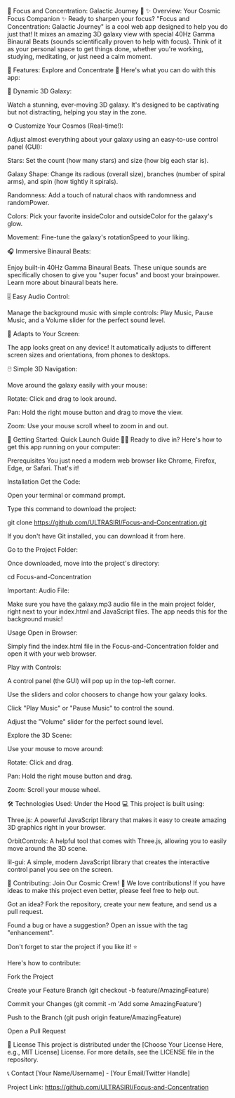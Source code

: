 🧠 Focus and Concentration: Galactic Journey 🌌
✨ Overview: Your Cosmic Focus Companion ✨
Ready to sharpen your focus? "Focus and Concentration: Galactic Journey" is a cool web app designed to help you do just that! It mixes an amazing 3D galaxy view with special 40Hz Gamma Binaural Beats (sounds scientifically proven to help with focus). Think of it as your personal space to get things done, whether you're working, studying, meditating, or just need a calm moment.

🎯 Features: Explore and Concentrate 🌠
Here's what you can do with this app:

🌌 Dynamic 3D Galaxy:

Watch a stunning, ever-moving 3D galaxy. It's designed to be captivating but not distracting, helping you stay in the zone.

⚙️ Customize Your Cosmos (Real-time!):

Adjust almost everything about your galaxy using an easy-to-use control panel (GUI):

Stars: Set the count (how many stars) and size (how big each star is).

Galaxy Shape: Change its radious (overall size), branches (number of spiral arms), and spin (how tightly it spirals).

Randomness: Add a touch of natural chaos with randomness and randomPower.

Colors: Pick your favorite insideColor and outsideColor for the galaxy's glow.

Movement: Fine-tune the galaxy's rotationSpeed to your liking.

🎧 Immersive Binaural Beats:

Enjoy built-in 40Hz Gamma Binaural Beats. These unique sounds are specifically chosen to give you "super focus" and boost your brainpower. Learn more about binaural beats here.

🎚️ Easy Audio Control:

Manage the background music with simple controls: Play Music, Pause Music, and a Volume slider for the perfect sound level.

📱 Adapts to Your Screen:

The app looks great on any device! It automatically adjusts to different screen sizes and orientations, from phones to desktops.

🖱️ Simple 3D Navigation:

Move around the galaxy easily with your mouse:

Rotate: Click and drag to look around.

Pan: Hold the right mouse button and drag to move the view.

Zoom: Use your mouse scroll wheel to zoom in and out.

🚀 Getting Started: Quick Launch Guide 🧑‍🚀
Ready to dive in? Here's how to get this app running on your computer:

Prerequisites
You just need a modern web browser like Chrome, Firefox, Edge, or Safari. That's it!

Installation
Get the Code:

Open your terminal or command prompt.

Type this command to download the project:

git clone https://github.com/ULTRASIRI/Focus-and-Concentration.git

If you don't have Git installed, you can download it from here.

Go to the Project Folder:

Once downloaded, move into the project's directory:

cd Focus-and-Concentration

Important: Audio File:

Make sure you have the galaxy.mp3 audio file in the main project folder, right next to your index.html and JavaScript files. The app needs this for the background music!

Usage
Open in Browser:

Simply find the index.html file in the Focus-and-Concentration folder and open it with your web browser.

Play with Controls:

A control panel (the GUI) will pop up in the top-left corner.

Use the sliders and color choosers to change how your galaxy looks.

Click "Play Music" or "Pause Music" to control the sound.

Adjust the "Volume" slider for the perfect sound level.

Explore the 3D Scene:

Use your mouse to move around:

Rotate: Click and drag.

Pan: Hold the right mouse button and drag.

Zoom: Scroll your mouse wheel.

🛠️ Technologies Used: Under the Hood 💻
This project is built using:

Three.js: A powerful JavaScript library that makes it easy to create amazing 3D graphics right in your browser.

OrbitControls: A helpful tool that comes with Three.js, allowing you to easily move around the 3D scene.

lil-gui: A simple, modern JavaScript library that creates the interactive control panel you see on the screen.

🤝 Contributing: Join Our Cosmic Crew! 💫
We love contributions! If you have ideas to make this project even better, please feel free to help out.

Got an idea? Fork the repository, create your new feature, and send us a pull request.

Found a bug or have a suggestion? Open an issue with the tag "enhancement".

Don't forget to star the project if you like it! ⭐

Here's how to contribute:

Fork the Project

Create your Feature Branch (git checkout -b feature/AmazingFeature)

Commit your Changes (git commit -m 'Add some AmazingFeature')

Push to the Branch (git push origin feature/AmazingFeature)

Open a Pull Request

📄 License
This project is distributed under the [Choose Your License Here, e.g., MIT License] License. For more details, see the LICENSE file in the repository.

📞 Contact
[Your Name/Username] - [Your Email/Twitter Handle]

Project Link: https://github.com/ULTRASIRI/Focus-and-Concentration
